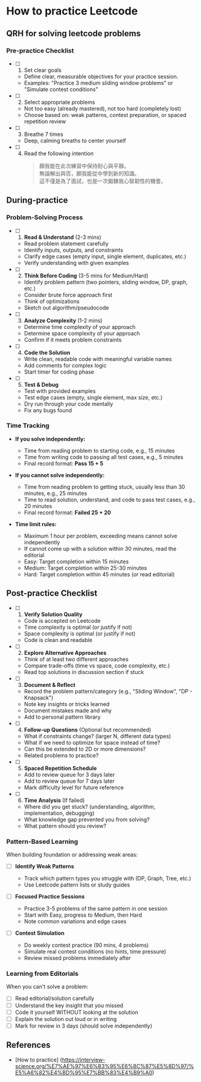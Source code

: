 # How to practice Leetcode

## QRH for solving leetcode problems

### Pre-practice Checklist

- [ ] 1. Set clear goals

  - Define clear, measurable objectives for your practice session.
  - Examples: "Practice 3 medium sliding window problems" or "Simulate contest conditions"

- [ ] 2. Select appropriate problems

  - Not too easy (already mastered), not too hard (completely lost)
  - Choose based on: weak patterns, contest preparation, or spaced repetition review

- [ ] 3. Breathe 7 times

  - Deep, calming breaths to center yourself

- [ ] 4. Read the following intention
     > 願我能在此次練習中保持耐心與平靜。 \
     > 無論解出與否，願我能從中學到新的知識。 \
     > 這不僅是為了面試，也是一次鍛鍊我心智韌性的機會。

## During-practice

### Problem-Solving Process

- [ ] 1. **Read & Understand** (2-3 mins)

  - Read problem statement carefully
  - Identify inputs, outputs, and constraints
  - Clarify edge cases (empty input, single element, duplicates, etc.)
  - Verify understanding with given examples

- [ ] 2. **Think Before Coding** (3-5 mins for Medium/Hard)

  - Identify problem pattern (two pointers, sliding window, DP, graph, etc.)
  - Consider brute force approach first
  - Think of optimizations
  - Sketch out algorithm/pseudocode

- [ ] 3. **Analyze Complexity** (1-2 mins)

  - Determine time complexity of your approach
  - Determine space complexity of your approach
  - Confirm if it meets problem constraints

- [ ] 4. **Code the Solution**

  - Write clean, readable code with meaningful variable names
  - Add comments for complex logic
  - Start timer for coding phase

- [ ] 5. **Test & Debug**
  - Test with provided examples
  - Test edge cases (empty, single element, max size, etc.)
  - Dry run through your code mentally
  - Fix any bugs found

### Time Tracking

- **If you solve independently:**

  - Time from reading problem to starting code, e.g., 15 minutes
  - Time from writing code to passing all test cases, e.g., 5 minutes
  - Final record format: **Pass 15 + 5**

- **If you cannot solve independently:**

  - Time from reading problem to getting stuck, usually less than 30 minutes, e.g., 25 minutes
  - Time to read solution, understand, and code to pass test cases, e.g., 20 minutes
  - Final record format: **Failed 25 + 20**

- **Time limit rules:**
  - Maximum 1 hour per problem, exceeding means cannot solve independently
  - If cannot come up with a solution within 30 minutes, read the editorial
  - Easy: Target completion within 15 minutes
  - Medium: Target completion within 25-30 minutes
  - Hard: Target completion within 45 minutes (or read editorial)

## Post-practice Checklist

- [ ] 1. **Verify Solution Quality**

  - Code is accepted on Leetcode
  - Time complexity is optimal (or justify if not)
  - Space complexity is optimal (or justify if not)
  - Code is clean and readable

- [ ] 2. **Explore Alternative Approaches**

  - Think of at least two different approaches
  - Compare trade-offs (time vs space, code complexity, etc.)
  - Read top solutions in discussion section if stuck

- [ ] 3. **Document & Reflect**

  - Record the problem pattern/category (e.g., "Sliding Window", "DP - Knapsack")
  - Note key insights or tricks learned
  - Document mistakes made and why
  - Add to personal pattern library

- [ ] 4. **Follow-up Questions** (Optional but recommended)

  - What if constraints change? (larger N, different data types)
  - What if we need to optimize for space instead of time?
  - Can this be extended to 2D or more dimensions?
  - Related problems to practice?

- [ ] 5. **Spaced Repetition Schedule**

  - Add to review queue for 3 days later
  - Add to review queue for 7 days later
  - Mark difficulty level for future reference

- [ ] 6. **Time Analysis** (If failed)
  - Where did you get stuck? (understanding, algorithm, implementation, debugging)
  - What knowledge gap prevented you from solving?
  - What pattern should you review?

### Pattern-Based Learning

When building foundation or addressing weak areas:

- [ ] **Identify Weak Patterns**

  - Track which pattern types you struggle with (DP, Graph, Tree, etc.)
  - Use Leetcode pattern lists or study guides

- [ ] **Focused Practice Sessions**

  - Practice 3-5 problems of the same pattern in one session
  - Start with Easy, progress to Medium, then Hard
  - Note common variations and edge cases

- [ ] **Contest Simulation**
  - Do weekly contest practice (90 mins, 4 problems)
  - Simulate real contest conditions (no hints, time pressure)
  - Review missed problems immediately after

### Learning from Editorials

When you can't solve a problem:

- [ ] Read editorial/solution carefully
- [ ] Understand the key insight that you missed
- [ ] Code it yourself WITHOUT looking at the solution
- [ ] Explain the solution out loud or in writing
- [ ] Mark for review in 3 days (should solve independently)

## References

- [How to practice] (https://interview-science.org/%E7%AE%97%E6%B3%95%E6%8C%87%E5%8D%97/%E5%A6%82%E4%BD%95%E7%BB%83%E4%B9%A0)
